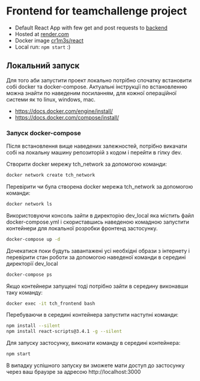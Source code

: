 # Frontend for teamchallenge project

- Default React App with few get and post requests to [backend](https://hello-world-sije.onrender.com/)
- Hosted at [render.com](https://react-x1x9.onrender.com/)
- Docker image [cr1m3s/react](https://hub.docker.com/repository/registry-1.docker.io/cr1m3s/react/general)
- Local run:
  `npm start` :)

## Локальний запуск

Для того аби запустити проект локально потрібно спочатку встановити собі docker та docker-compose. Актуальні інструкції по встановленню можна знайти по наведеним посиланням, для кожної операційної системи як то linux, windows, mac.

- https://docs.docker.com/engine/install/
- https://docs.docker.com/compose/install/

### Запуск docker-compose

Після встановлення вище наведених залежностей, потрібно викачати собі на локальну машину репозиторій з кодом і перейти в гілку dev.

Cтворити docker мережу tch_network за допомогою команди:

```bash
docker network create tch_network
```

Перевірити чи була створена docker мережа tch_network за допомогою команди:

```bash
docker network ls
```

Використовуючи консоль зайти в директорію dev_local яка містить файл docker-compose.yml і скориставшись наведеною комадною запустити контейнери для локальної розробки фронтенд застосунку.

```bash
docker-compose up -d
```

Дочекатися поки будуть завантажені усі необхідні образи з інтернету і перевірити стан роботи за допомогою наведеної команди в середині директорії dev_local

```bash
docker-compose ps
```

Якщо контейнери запущені тоді потрібно зайти в середину виконавши таку команду:

```bash
docker exec -it tch_frontend bash
```

Перебуваючи в середині контейнера запустити наступні команди:

```bash
npm install --silent
npm install react-scripts@3.4.1 -g --silent
```

Для запуску застосунку, виконати команду в середині контейнера:

```bash
npm start
```

В випадку успішного запуску ви зможете мати доступ до застосунку через ваш браузре за адресою http://localhost:3000

